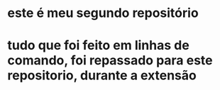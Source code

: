 # este é meu segundo repositório 
# tudo que foi feito em linhas de comando, foi repassado para este repositorio, durante a extensão 
